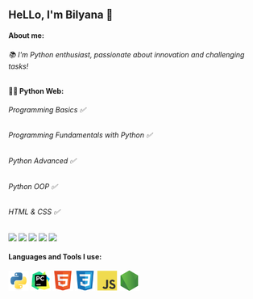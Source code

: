 ## HeLLo, I'm Bilyana 👋


#### About me:
###### 📚 I'm Python enthusiast, passionate about innovation and challenging tasks!


#### 👩‍💻 Python Web:
###### Programming Basics ✅

###### Programming Fundamentals with Python ✅

###### Python Advanced ✅

###### Python OOP ✅

###### HTML & CSS ✅


<img src="https://github.com/user-attachments/assets/39573880-6cf6-47cb-a61f-6fd40785cea2" width="200">
<img src="https://github.com/user-attachments/assets/0776d732-a6ae-4d57-8f46-a9bfe513e11f" width="200">
<img src="https://github.com/user-attachments/assets/120cd02a-6c16-4f99-9c6f-4fcdc3aa6c4f" width="200">
<img src="https://github.com/user-attachments/assets/060431c9-60d4-4c7d-8021-468bc0597333" width="200">
<img src="https://softuni.bg/certificates/certificates/converttoimage/228568?code=fc7e7d59" width="200">

#### Languages and Tools I use:
<img src="https://raw.githubusercontent.com/devicons/devicon/55609aa5bd817ff167afce0d965585c92040787a/icons/python/python-original.svg" width="40" title="Python"> <img src="https://raw.githubusercontent.com/devicons/devicon/55609aa5bd817ff167afce0d965585c92040787a/icons/pycharm/pycharm-original.svg" width="40" title="PyCharm"> <img src="https://raw.githubusercontent.com/devicons/devicon/master/icons/html5/html5-original.svg" width="40" title="HTML5"> <img src="https://raw.githubusercontent.com/devicons/devicon/master/icons/css3/css3-original.svg" width="40" title="CSS3"> <img src="https://raw.githubusercontent.com/devicons/devicon/master/icons/javascript/javascript-original.svg" width="40" title="JavaScript"> <img src="https://raw.githubusercontent.com/devicons/devicon/master/icons/nodejs/nodejs-original.svg" width="40" title="Node.js">




